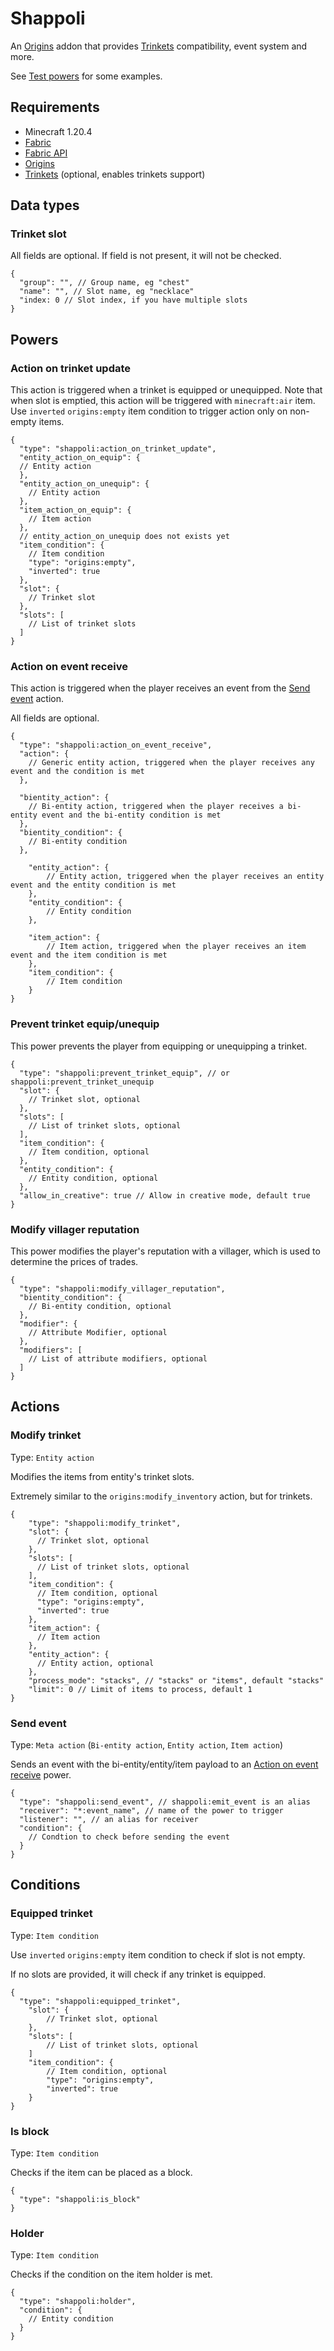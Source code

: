 # Shappoli

An [Origins](https://modrinth.com/mod/origins) addon that provides [Trinkets](https://modrinth.com/mod/trinkets) compatibility, event system and more.

See [Test powers](https://github.com/shap-po/shappoli/tree/main/src/test/resources/data/shappoli/powers) for some examples.

## Requirements

- Minecraft 1.20.4
- [Fabric](https://fabricmc.net/)
- [Fabric API](https://modrinth.com/mod/fabric-api)
- [Origins](https://modrinth.com/mod/origins)
- [Trinkets](https://modrinth.com/mod/trinkets) (optional, enables trinkets support)

## Data types

### Trinket slot

All fields are optional. If field is not present, it will not be checked.

```jsonc
{
  "group": "", // Group name, eg "chest"
  "name": "", // Slot name, eg "necklace"
  "index: 0 // Slot index, if you have multiple slots
}
```

## Powers

### Action on trinket update

This action is triggered when a trinket is equipped or unequipped. Note that when slot is emptied, this action will be triggered with `minecraft:air` item. Use `inverted` `origins:empty` item condition to trigger action only on non-empty items.

```jsonc
{
  "type": "shappoli:action_on_trinket_update",
  "entity_action_on_equip": {
  // Entity action
  },
  "entity_action_on_unequip": {
    // Entity action
  },
  "item_action_on_equip": {
    // Item action
  },
  // entity_action_on_unequip does not exists yet
  "item_condition": {
    // Item condition
    "type": "origins:empty",
    "inverted": true
  },
  "slot": {
    // Trinket slot
  },
  "slots": [
    // List of trinket slots
  ]
}
```

### Action on event receive

This action is triggered when the player receives an event from the [Send event](#send-event) action.

All fields are optional.

```jsonc
{
  "type": "shappoli:action_on_event_receive",
  "action": {
    // Generic entity action, triggered when the player receives any event and the condition is met
  },
  
  "bientity_action": {
    // Bi-entity action, triggered when the player receives a bi-entity event and the bi-entity condition is met
  },
  "bientity_condition": {
    // Bi-entity condition
  },
  
    "entity_action": {
        // Entity action, triggered when the player receives an entity event and the entity condition is met
    },
    "entity_condition": {
        // Entity condition
    },
    
    "item_action": {
        // Item action, triggered when the player receives an item event and the item condition is met
    },
    "item_condition": {
        // Item condition
    }
}
```

### Prevent trinket equip/unequip

This power prevents the player from equipping or unequipping a trinket.

```jsonc
{
  "type": "shappoli:prevent_trinket_equip", // or shappoli:prevent_trinket_unequip
  "slot": {
    // Trinket slot, optional
  },
  "slots": [
    // List of trinket slots, optional
  ],
  "item_condition": {
    // Item condition, optional
  },
  "entity_condition": {
    // Entity condition, optional
  },
  "allow_in_creative": true // Allow in creative mode, default true
}
```

### Modify villager reputation

This power modifies the player's reputation with a villager, which is used to determine the prices of trades.

```jsonc
{
  "type": "shappoli:modify_villager_reputation",
  "bientity_condition": {
    // Bi-entity condition, optional
  },
  "modifier": {
    // Attribute Modifier, optional
  },
  "modifiers": [
    // List of attribute modifiers, optional
  ]
}
```

## Actions

### Modify trinket

Type: `Entity action`

Modifies the items from entity's trinket slots.

Extremely similar to the `origins:modify_inventory` action, but for trinkets.

```jsonc
{
    "type": "shappoli:modify_trinket",
    "slot": {
      // Trinket slot, optional
    },
    "slots": [
      // List of trinket slots, optional
    ],
    "item_condition": {
      // Item condition, optional
      "type": "origins:empty",
      "inverted": true
    },
    "item_action": {
      // Item action
    },
    "entity_action": {
      // Entity action, optional
    },
    "process_mode": "stacks", // "stacks" or "items", default "stacks"
    "limit": 0 // Limit of items to process, default 1
}
```

### Send event

Type: `Meta action` (`Bi-entity action`, `Entity action`, `Item action`)

Sends an event with the bi-entity/entity/item payload to an [Action on event receive](#action-on-event-receive) power.

```jsonc
{
  "type": "shappoli:send_event", // shappoli:emit_event is an alias
  "receiver": "*:event_name", // name of the power to trigger
  "listener": "", // an alias for receiver
  "condition": {
    // Condtion to check before sending the event
  }
}
```

## Conditions

### Equipped trinket

Type: `Item condition`

Use `inverted` `origins:empty` item condition to check if slot is not empty.

If no slots are provided, it will check if any trinket is equipped.

```jsonc
{
  "type": "shappoli:equipped_trinket",
    "slot": {
        // Trinket slot, optional
    },
    "slots": [
        // List of trinket slots, optional
    ]
    "item_condition": {
        // Item condition, optional
        "type": "origins:empty",
        "inverted": true
    }
}
```

### Is block

Type: `Item condition`

Checks if the item can be placed as a block.

```jsonc
{
  "type": "shappoli:is_block"
}
```

### Holder

Type: `Item condition`

Checks if the condition on the item holder is met.

```jsonc
{
  "type": "shappoli:holder",
  "condition": {
    // Entity condition
  }
}
```

